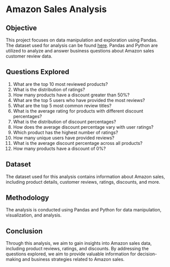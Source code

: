 # Amazon Sales Analysis

## Objective
This project focuses on data manipulation and exploration using Pandas. The dataset used for analysis can be found [here](https://www.kaggle.com/datasets/karkavelrajaj/amazon-sales-dataset). Pandas and Python are utilized to analyze and answer business questions about Amazon sales customer review data.

## Questions Explored
1. What are the top 10 most reviewed products?
2. What is the distribution of ratings?
3. How many products have a discount greater than 50%?
4. What are the top 5 users who have provided the most reviews?
5. What are the top 5 most common review titles?
6. What is the average rating for products with different discount percentages?
7. What is the distribution of discount percentages?
8. How does the average discount percentage vary with user ratings?
9. Which product has the highest number of ratings?
10. How many unique users have provided reviews?
11. What is the average discount percentage across all products?
12. How many products have a discount of 0%?

## Dataset
The dataset used for this analysis contains information about Amazon sales, including product details, customer reviews, ratings, discounts, and more.

## Methodology
The analysis is conducted using Pandas and Python for data manipulation, visualization, and analysis.

## Conclusion
Through this analysis, we aim to gain insights into Amazon sales data, including product reviews, ratings, and discounts. By addressing the questions explored, we aim to provide valuable information for decision-making and business strategies related to Amazon sales.
